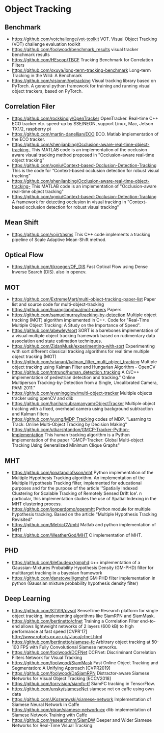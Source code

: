 # Object Tracking

## Benchmark 
- https://github.com/votchallenge/vot-toolkit
VOT. Visual Object Tracking (VOT) challenge evaluation toolkit
- https://github.com/foolwood/benchmark_results
visual tracker benchmark results
- https://github.com/HEscop/TBCF
Tracking Benchmark for Correlation Filters
- https://github.com/oxuva/long-term-tracking-benchmark
Long-term Tracking in the Wild: A Benchmark
- https://github.com/visionml/pytracking
Visual tracking library based on PyTorch. A general python framework for training and running visual object trackers, based on PyTorch.

## Correlation Filer
- https://github.com/rockkingjy/OpenTracker
OpenTracker. Real-time C++ ECO tracker etc. speed-up by SSE/NEON, support Linux, Mac, Jetson TX1/2, raspberry pi
- https://github.com/martin-danelljan/ECO
ECO. Matlab implementation of the ECO tracker.
- https://github.com/shenjianbing/Occlusion-aware-real-time-object-tracking-
This MATLAB code is an implementation of the occlusion aware visual tracking method proposed in "Occlusion-aware real-time object tracking"
- https://github.com/xgniu/Context-based-Occlusion-Detection-Tracking
This is the code for “Context-based occlusion detection for robust visual tracking” 
- https://github.com/shenjianbing/Occlusion-aware-real-time-object-tracking-
This MATLAB code is an implementation of "Occlusion-aware real-time object tracking"
- https://github.com/xgniu/Context-based-Occlusion-Detection-Tracking
A framework for detecting occlusion in visual tracking in "Context-based occlusion detection for robust visual tracking"


## Mean Shift
- https://github.com/vojirt/asms
This C++ code implements a tracking pipeline of Scale Adaptive Mean-Shift method.

## Optical Flow
- https://github.com/tikroeger/OF_DIS
Fast Optical Flow using Dense Inverse Search (DIS). also in opencv.

## MOT
- https://github.com/ExtremeMart/multi-object-tracking-paper-list
Paper list and source code for multi-object-tracking 
- https://github.com/huanglianghua/mot-papers
Papers
- https://github.com/samuelmurray/tracking-by-detection
Multiple object tracking (MOT) algorithm implemented in C++. Code for "Real-Time Multiple Object Tracking: A Study on the Importance of Speed".
- https://github.com/abewley/sort
SORT is a barebones implementation of a visual multiple object tracking framework based on rudimentary data association and state estimation techniques.
- https://github.com/ZidanMusk/experimenting-with-sort
Experimenting with sort different classical tracking algorithms for real time multiple object tracking (MOT)
- https://github.com/srianant/kalman_filter_multi_object_tracking
Multiple object tracking using Kalman Filter and Hungarian Algorithm - OpenCV
- https://github.com/tntrung/human_detection_tracking
A C/C++ implementation of pedestrian detection and tracking." Online Multiperson Tracking-by-Detection from a Single, Uncalibrated Camera, PAMI 2011."
- https://github.com/eveningglow/multi-object-tracker
Multiple objects tracker using openCV and dlib
- https://github.com/hariharsubramanyam/ObjectTracker
Multiple object tracking with a fixed, overhead camera using background subtraction and Kalman filters
- https://github.com/yuxng/MDP_Tracking
codes of MDP. "Learning to Track: Online Multi-Object Tracking by Decision Making"
- https://github.com/utkarshtandon/GMCP-Tracker-Python-Implementation
This human tracking algorithm is a Python implementation of the paper "GMCP-Tracker: Global Multi-object Tracking Using Generalized Minimum Clique Graphs"
## MHT
- https://github.com/jonatanolofsson/mht
Python implementation of the Multiple Hypothesis Tracking algorithm. An implementation of the Multiple Hypothesis Tracking filter, implemented for educational purposes and for the purpose of the article ''Spatially Indexed Clustering for Scalable Tracking of Remotely Sensed Drift Ice'. n particular, this implementation studies the use of Spatial Indexing in the MHT clustering process.
- https://github.com/jonperdomo/openmht
Python module for multiple hypothesis tracking. Based on the article "Multiple Hypothesis Tracking Revisited"
- https://github.com/MetricCV/mht
Matlab and python implementation of MHT
- https://github.com/WeatherGod/MHT
C implementation of MHT.
## PHD
- https://github.com/blefaudeux/gmphd
c++ implementation of a Gaussian-Mixtures Probability Hypothesis Density (GM-PHD) filter for multitarget tracking in a bayesian framework 
- https://github.com/danstowell/gmphd
GM-PHD filter implementation in python (Gaussian mixture probability hypothesis density filter) 
## Deep Learning
- https://github.com/STVIR/pysot
SenseTime Research platform for single object tracking, implementing algorithms like SiamRPN and SiamMask. 
- https://github.com/bertinetto/cfnet
Training a Correlation Filter end-to-end allows lightweight networks of 2 layers (600 kB) to high performance at fast speed [CVPR'17] http://www.robots.ox.ac.uk/~luca/cfnet.html
- https://github.com/bertinetto/siamese-fc
Arbitrary object tracking at 50-100 FPS with Fully Convolutional Siamese networks.
- https://github.com/foolwood/DCFNet
DCFNet: Discriminant Correlation Filters Network for Visual Tracking 
- https://github.com/foolwood/SiamMask
Fast Online Object Tracking and Segmentation: A Unifying Approach [CVPR2019] 
- https://github.com/foolwood/DaSiamRPN
Distractor-aware Siamese Networks for Visual Object Tracking [ECCV2018]
- https://github.com/torrvision/siamfc-tf
SiamFC tracking in TensorFlow.
- https://github.com/unsky/siameseNet
siamese net on caffe using own data
- https://github.com/JKozerawski/siamese-network
Implementation of Siamese Neural Network in Caffe 
- https://github.com/ptran/siamese-network-ex
dlib implementation of Siamese Network Training with Caffe 
- https://github.com/researchmm/SiamDW
Deeper and Wider Siamese Networks for Real-Time Visual Tracking
